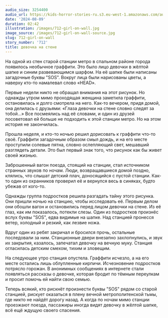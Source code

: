 ```yaml
---
audio_size: 3254400
audio_url: https://kids-horror-stories-ru.s3.eu-west-1.amazonaws.com/audio/712-girl-on-wall.mp3
date: '2024-08-09'
duration: 02:42
illustration: /images/712-girl-on-wall.jpg
image_source: /images/712-girl-on-wall-source.jpg
slug: 712-girl-on-wall
story_number: '712'
title: девочка на стене
---
```


На одной из стен старой станции метро в спальном районе города появилось необычное граффити. Это было лицо девочки в жёлтой шапке и синим развевающимся шарфом. На её шапке были написаны загадочные буквы "SOS". Вокруг лица были нарисованы цветы, а наверху кто-то намалевал слово «HEAD».

Первые недели никто не обращал внимания на этот рисунок. Но однажды утром мимо проходящая женщина заметила граффити, остановилась и долго смотрела на него. Как-то вечером, придя домой, она делилась с друзьями: «Глаза девочки на стене словно следят за тобой...» Все посмеялись над её словами, и один из друзей посоветовал ей больше не подходить к этой станции метро. Но на этом история не закончилась.

Прошла неделя, и кто-то ночью решил дорисовать к граффити что-то своё. Граффити загадочным образом смыл дождь, и на его месте проступили солевые пятна, словно ослепляющий свет, мешавший разглядеть детали. Это был первый знак того, что рисунок как бы живет своей жизнью.

Заброшенный вагон поезда, стоящий на станции, стал источником странных звуков по ночам. Люди, возвращавшиеся домой поздно, клялись, что слышат детский плач, доносящийся с пустой станции. Как-то один из охранников проверил её и вернулся весь в синяках, будто убежав от кого-то.

Однажды группа подростков решила разгадать тайну этого рисунка. Они пришли ночью на станцию, чтобы исследовать её. Первым делом они обошли вагон и остановились перед лицом девочки на стене. Из её глаз, как им показалось, потекли слезы. Один из подростков произнёс вслух буквы "SOS", едва видимые на шапке. Над станцией пронесся ветер, холодный и резкий, как лезвие ножа.

Вдруг один из ребят закричал и бросился прочь, остальные последовали за ним. Станционные двери внезапно захлопнулись, и звук их закрытия, казалось, запечатал девочку на вечную муку. Станция огласилась детским смехом, тихим и зловещим.

На следующее утро станция опустела. Граффити исчезло, а на его месте остались лишь облупленные кирпичи. Исчезновение подростков потрясло горожан. В анонимных сообщениях в интернете стали появляться рассказы о девочке, которая бродит по тёмным переулкам и просит помочь ей найти свою семью.

Теперь всякий, кто рискнёт произнести буквы "SOS" рядом со старой станцией, рискует оказаться в плену вечной метрополитенской тьмы, где никто не найдёт дорогу назад. А когда по ночам мимо станции проезжают поезда, пассажиры иногда видят девочку в жёлтой шапке, всё ещё ждущую своего спасения.